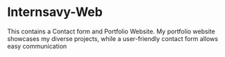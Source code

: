 # Internsavy-Web
This contains a Contact form and Portfolio Website. My portfolio website showcases my diverse projects, while a user-friendly contact form allows easy communication
